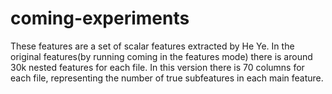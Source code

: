 # coming-experiments


These features are a set of scalar features extracted  by He Ye. In the original features(by running coming in the features mode) there is around 30k nested features for each file. In this version there is 70 columns for each file, representing the number of true subfeatures in each main feature.
